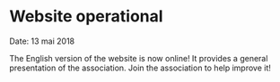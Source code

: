 # Website operational
Date: 13 mai 2018

The English version of the website is now online! It provides a general presentation of the association. Join the association to help improve it!
